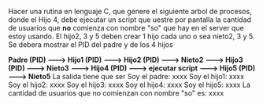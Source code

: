 Hacer una rutina en lenguaje C, que genere el siguiente arbol de procesos, donde el Hijo 4, debe ejecutar un script que uestre por pantalla la cantidad de usuarios que **no** comienza con nombre "so" que hay en el server que estoy usando. El hijo2, 3 y 5 deben crear 1 hijo cada uno o sea nieto2, 3 y 5. Se debera mostrar el PID del padre y de los 4 hijos

**Padre (PID) ---> Hijo1 (PID)**
            **---> Hijo2 (PID) ---> Nieto2**
            **---> Hijo3 (PID) ---> Nieto3**
            **---> Hijo4 (PID) ---> ejecutar script**
            **---> Hijo5 (PID) ---> Nieto5**
La salida tiene que ser
Soy el padre: xxxx
Soy el hijo1: xxxx
Soy el hijo2: xxxx
Soy el hijo3: xxxx
Soy el hijo4: xxxx
Soy el hijo5: xxxx
La cantidad de usuarios que no comienzan con nombre "so" es: xxxx
